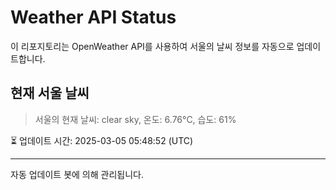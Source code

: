 
# Weather API Status

이 리포지토리는 OpenWeather API를 사용하여 서울의 날씨 정보를 자동으로 업데이트합니다.

## 현재 서울 날씨
> 서울의 현재 날씨: clear sky, 온도: 6.76°C, 습도: 61%

⏳ 업데이트 시간: 2025-03-05 05:48:52 (UTC)

---
자동 업데이트 봇에 의해 관리됩니다.
